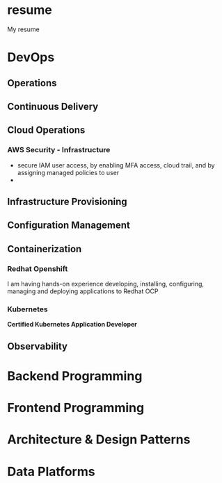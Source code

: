 # resume
My resume

# DevOps

## Operations

## Continuous Delivery

## Cloud Operations
### AWS Security - Infrastructure
- secure IAM user access, by enabling MFA access, cloud trail, and by assigning managed policies to user
- 

## Infrastructure Provisioning

## Configuration Management

## Containerization
### Redhat Openshift
I am having hands-on experience developing, installing, configuring, managing and deploying applications to Redhat OCP

### Kubernetes
**Certified Kubernetes Application Developer**

## Observability

# Backend Programming

# Frontend Programming

# Architecture & Design Patterns

# Data Platforms
